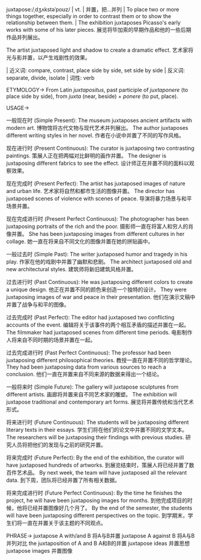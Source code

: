 juxtapose:/ˌdʒʌkstəˈpoʊz/ | vt. | 并置，把...并列 | To place two or more things together, especially in order to contrast them or to show the relationship between them. | The exhibition juxtaposes Picasso's early works with some of his later pieces. 展览将毕加索的早期作品和他的一些后期作品并列展出。

The artist juxtaposed light and shadow to create a dramatic effect.  艺术家将光与影并置，以产生戏剧性的效果。

| 近义词: compare, contrast, place side by side, set side by side | 反义词: separate, divide, isolate | 词性: verb


ETYMOLOGY->
From Latin *juxtapositus*, past participle of *juxtaponere* (to place side by side), from *juxta* (near, beside) + *ponere* (to put, place).

USAGE->

一般现在时 (Simple Present):
The museum juxtaposes ancient artifacts with modern art.  博物馆将古代文物与现代艺术并列展出。
The author juxtaposes different writing styles in her novel.  作者在小说中并置了不同的写作风格。

现在进行时 (Present Continuous):
The curator is juxtaposing two contrasting paintings.  策展人正在把两幅对比鲜明的画作并置。
The designer is juxtaposing different fabrics to see the effect.  设计师正在并置不同的面料以观察效果。

现在完成时 (Present Perfect):
The artist has juxtaposed images of nature and urban life.  艺术家将自然和都市生活的图像并置。
The director has juxtaposed scenes of violence with scenes of peace.  导演将暴力场景与和平场景并置。

现在完成进行时 (Present Perfect Continuous):
The photographer has been juxtaposing portraits of the rich and the poor. 摄影师一直在将富人和穷人的肖像并置。
She has been juxtaposing images from different cultures in her collage. 她一直在将来自不同文化的图像并置在她的拼贴画中。


一般过去时 (Simple Past):
The writer juxtaposed humor and tragedy in his play.  作家在他的戏剧中并置了幽默和悲剧。
The architect juxtaposed old and new architectural styles.  建筑师将新旧建筑风格并置。

过去进行时 (Past Continuous):
He was juxtaposing different colors to create a unique design.  他正在并置不同的颜色来创造一个独特的设计。
They were juxtaposing images of war and peace in their presentation.  他们在演示文稿中并置了战争与和平的图像。


过去完成时 (Past Perfect):
The editor had juxtaposed two conflicting accounts of the event.  编辑将关于该事件的两个相互矛盾的描述并置在一起。
The filmmaker had juxtaposed scenes from different time periods.  电影制作人将来自不同时期的场景并置在一起。


过去完成进行时 (Past Perfect Continuous):
The professor had been juxtaposing different philosophical theories.  教授一直在并置不同的哲学理论。
They had been juxtaposing data from various sources to reach a conclusion.  他们一直在并置来自不同来源的数据来得出一个结论。

一般将来时 (Simple Future):
The gallery will juxtapose sculptures from different artists.  画廊将并置来自不同艺术家的雕塑。
The exhibition will juxtapose traditional and contemporary art forms.  展览将并置传统和当代艺术形式。

将来进行时 (Future Continuous):
The students will be juxtaposing different literary texts in their essays.  学生们将在他们的论文中并置不同的文学文本。
The researchers will be juxtaposing their findings with previous studies.  研究人员将把他们的发现与之前的研究并置。

将来完成时 (Future Perfect):
By the end of the exhibition, the curator will have juxtaposed hundreds of artworks.  到展览结束时，策展人将已经并置了数百件艺术品。
By next week, the team will have juxtaposed all the relevant data.  到下周，团队将已经并置了所有相关数据。

将来完成进行时 (Future Perfect Continuous):
By the time he finishes the project, he will have been juxtaposing images for months.  到他完成项目的时候，他将已经并置图像好几个月了。
By the end of the semester, the students will have been juxtaposing different perspectives on the topic. 到学期末，学生们将一直在并置关于该主题的不同观点。


PHRASE->
juxtapose A with/and B  将A与B并置
juxtapose A against B  将A与B并列对比
the juxtaposition of A and B  A和B的并置
juxtapose ideas  并置思想
juxtapose images  并置图像
